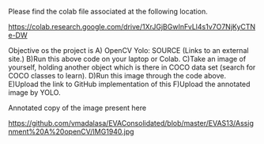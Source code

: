 Please find the colab file associated at the following location. 

https://colab.research.google.com/drive/1XrJGjBGwInFvLl4s1v7O7NjKyCTNe-DW

Objective os the project is 
A) OpenCV Yolo: SOURCE (Links to an external site.)
B)Run this above code on your laptop or Colab. 
C)Take an image of yourself, holding another object which is there in COCO data set (search for COCO classes to learn). 
D)Run this image through the code above. 
E)Upload the link to GitHub implementation of this
F)Upload the annotated image by YOLO. 

Annotated copy of the image present here

https://github.com/vmadalasa/EVAConsolidated/blob/master/EVAS13/Assignment%20A%20openCV/IMG1940.jpg

